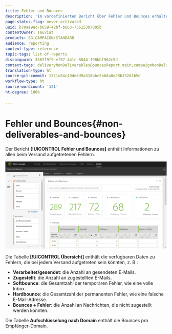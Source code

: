 ```yaml
---
title: Fehler und Bounces
description: 'Im vordefinierten Bericht über Fehler und Bounces erhalten Sie Informationen zu Fehlern, die während des Versands aufgetreten sind. '
page-status-flag: never-activated
uuid: b70ae9ec-b659-42bf-b663-73615307005b
contentOwner: sauviat
products: SG_CAMPAIGN/STANDARD
audience: reporting
content-type: reference
topic-tags: list-of-reports
discoiquuid: 3567f9f9-ef57-441c-8844-198bbf962c9d
context-tags: deliveryNonDeliverablesBouncesReport,main;campaignNonDeliverablesBouncesReport,main;programNonDeliverablesBouncesReport,main
translation-type: ht
source-git-commit: 1321c84c49de6d9a318bbc5bb8a0e28b332d2b5d
workflow-type: ht
source-wordcount: '121'
ht-degree: 100%

---
```



# Fehler und Bounces{#non-deliverables-and-bounces}

Der Bericht **[!UICONTROL Fehler und Bounces]** enthält Informationen zu allen beim Versand aufgetretenen Fehlern.

![](assets/delivery_reports_7.png)

Die Tabelle **[!UICONTROL Übersicht]** enthält die verfügbaren Daten zu Fehlern, die bei jedem Versand aufgetreten sein könnten, z. B.:

* **Verarbeitet/gesendet**: die Anzahl an gesendeten E-Mails.
* **Zugestellt**: die Anzahl an zugestellten E-Mails.
* **Softbounce**: die Gesamtzahl der temporären Fehler, wie eine volle Inbox.
* **Hardbounce**: die Gesamtzahl der permanenten Fehler, wie eine falsche E-Mail-Adresse.
* **Bounces + Fehler**: die Anzahl an Nachrichten, die nicht zugestellt werden konnten.

Die Tabelle **Aufschlüsselung nach Domain** enthält die Bounces pro Empfänger-Domain.
